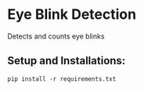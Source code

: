 # Eye Blink Detection
Detects and counts eye blinks

## Setup and Installations:
```
pip install -r requirements.txt
```
